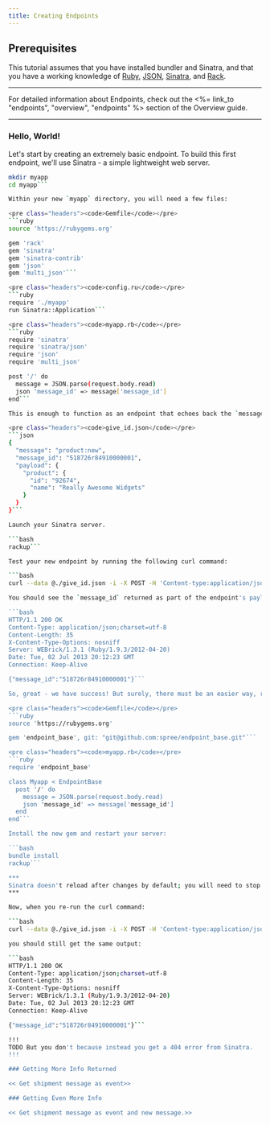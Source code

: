```yaml
---
title: Creating Endpoints
---
```


## Prerequisites

This tutorial assumes that you have installed bundler and Sinatra, and that you have a working knowledge of [Ruby](http://www.ruby-lang.org/en/), [JSON](http://www.json.org/), [Sinatra](http://www.sinatrarb.com/), and [Rack](http://rack.rubyforge.org).

***
For detailed information about Endpoints, check out the <%= link_to "endpoints", "overview", "endpoints" %> section of the Overview guide.
***

### Hello, World!

Let's start by creating an extremely basic endpoint. To build this first endpoint, we'll use Sinatra - a simple lightweight web server.

```bash
mkdir myapp
cd myapp```

Within your new `myapp` directory, you will need a few files:

<pre class="headers"><code>Gemfile</code></pre>
```ruby
source 'https://rubygems.org'

gem 'rack'
gem 'sinatra'
gem 'sinatra-contrib'
gem 'json'
gem 'multi_json'```

<pre class="headers"><code>config.ru</code></pre>
```ruby
require './myapp'
run Sinatra::Application```

<pre class="headers"><code>myapp.rb</code></pre>
```ruby
require 'sinatra'
require 'sinatra/json'
require 'json'
require 'multi_json'

post '/' do
  message = JSON.parse(request.body.read)
  json 'message_id' => message['message_id']
end```

This is enough to function as an endpoint that echoes back the `message_id` of the message you pass. To test our endpoint, we need to create a fictional JSON message.

<pre class="headers"><code>give_id.json</code></pre>
```json
{
  "message": "product:new",
  "message_id": "518726r84910000001",
  "payload": {
    "product": {
      "id": "92674",
      "name": "Really Awesome Widgets"
    }
  }
}```

Launch your Sinatra server.

```bash
rackup```

Test your new endpoint by running the following curl command:

```bash
curl --data @./give_id.json -i -X POST -H 'Content-type:application/json' http://localhost:9292```

You should see the `message_id` returned as part of the endpoint's payload message, as follows:

```bash
HTTP/1.1 200 OK
Content-Type: application/json;charset=utf-8
Content-Length: 35
X-Content-Type-Options: nosniff
Server: WEBrick/1.3.1 (Ruby/1.9.3/2012-04-20)
Date: Tue, 02 Jul 2013 20:12:23 GMT
Connection: Keep-Alive

{"message_id":"518726r84910000001"}```

So, great - we have success! But surely, there must be an easier way, right? Let's simplify our example by using Spree's [Endpoint Base](https://github.com/spree/endpoint_base) library. We just need to change the `Gemfile` and our actual endpoint:

<pre class="headers"><code>Gemfile</code></pre>
```ruby
source 'https://rubygems.org'

gem 'endpoint_base', git: "git@github.com:spree/endpoint_base.git"```

<pre class="headers"><code>myapp.rb</code></pre>
```ruby
require 'endpoint_base'

class Myapp < EndpointBase
  post '/' do
    message = JSON.parse(request.body.read)
    json 'message_id' => message['message_id']
  end
end```

Install the new gem and restart your server:

```bash
bundle install
rackup```

***
Sinatra doesn't reload after changes by default; you will need to stop and restart your server any time you change your application. There is a <%= link_to 'Sinatra Reloader', 'http://www.sinatrarb.com/contrib/reloader' %> gem, but the use of it is beyond the scope of this tutorial.
***

Now, when you re-run the curl command:

```bash
curl --data @./give_id.json -i -X POST -H 'Content-type:application/json' http://localhost:9292```

you should still get the same output:

```bash
HTTP/1.1 200 OK
Content-Type: application/json;charset=utf-8
Content-Length: 35
X-Content-Type-Options: nosniff
Server: WEBrick/1.3.1 (Ruby/1.9.3/2012-04-20)
Date: Tue, 02 Jul 2013 20:12:23 GMT
Connection: Keep-Alive

{"message_id":"518726r84910000001"}```

!!!
TODO But you don't because instead you get a 404 error from Sinatra.
!!!

### Getting More Info Returned

<< Get shipment message as event>>

### Getting Even More Info

<< Get shipment message as event and new message.>>

